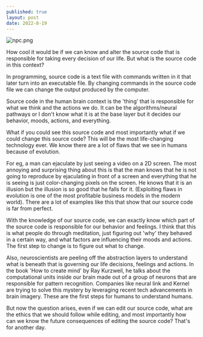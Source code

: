 ```yaml
---
published: true
layout: post
date: 2022-8-19
---
```

![npc.png]({{site.baseurl}}/images/npc.png)


How cool it would be if we can know and alter the source code that is responsible for taking every decision of our life. But what is the source code in this context?

In programming, source code is a text file with commands written in it that later turn into an executable file. By changing commands in the source code file we can change the output produced by the computer.

Source code in the human brain context is the 'thing' that is responsible for what we think and the actions we do. It can be the algorithms/neural pathways or I don't know what it is at the base layer but it decides our behavior, moods, actions, and everything.

What if you could see this source code and most importantly what if we could change this source code? This will be the most life-changing technology ever. We know there are a lot of flaws that we see in humans because of evolution.

For eg, a man can ejaculate by just seeing a video on a 2D screen. The most annoying and surprising thing about this is that the man knows that he is not going to reproduce by ejaculating in front of a screen and everything that he is seeing is just color-changing pixels on the screen. He knows that it is an illusion but the illusion is so good that he falls for it. (Exploiting flaws in evolution is one of the most profitable business models in the modern world). There are a lot of examples like this that show that our source code is far from perfect.

With the knowledge of our source code, we can exactly know which part of the source code is responsible for our behavior and feelings. I think that this is what people do through meditation, just figuring out 'why' they behaved in a certain way, and what factors are influencing their moods and actions. The first step to change is to figure out what to change.

Also, neuroscientists are peeling off the abstraction layers to understand what is beneath that is governing our life decisions, feelings and actions. In the book 'How to create mind' by Ray Kurzweil, he talks about the computational units inside our brain made out of a group of neurons that are responsible for pattern recognition. Companies like neural link and Kernel are trying to solve this mystery by leveraging recent tech advancements in brain imagery. These are the first steps for humans to understand humans.

But now the question arises, even if we can edit our source code, what are the ethics that we should follow while editing, and most importantly how can we know the future consequences of editing the source code? That's for another day.
